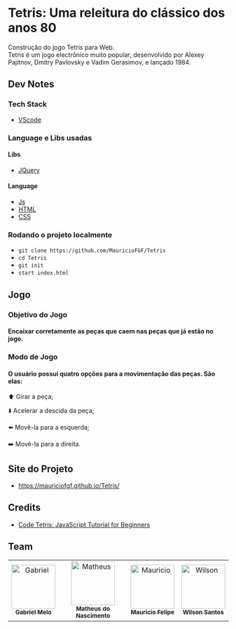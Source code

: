 # Tetris: Uma releitura do clássico dos anos 80

Construção do jogo Tetris para Web.<br>
Tetris é um jogo electrônico muito popular, desenvolvido por Alexey Pajitnov, Dmitry Pavlovsky e Vadim Gerasimov, e lançado 1984.

## Dev Notes
### Tech Stack
- [VScode](https://code.visualstudio.com/)

### Language e Libs usadas
#### Libs
- [JQuery](https://jquery.com/)
#### Language
- [Js](https://www.javascript.com/)
- [HTML](https://html.com/)
- [CSS](https://www.w3.org/Style/CSS/Overview.en.html)

### Rodando o projeto localmente
- `git clone https://github.com/MauricioFGF/Tetris`
- `cd Tetris`
- `git init`
- `start index.html`

## Jogo
### Objetivo do Jogo
#### Encaixar corretamente as peças que caem nas peças que já estão no jogo.
### Modo de Jogo
#### O usuário possui quatro opções para a movimentação das peças. São elas:
⬆️ Girar a peça;

⬇️ Acelerar a descida da peça;

⬅️ Movê-la para a esquerda;

➡️ Movê-la para a direita.


## Site do Projeto
- https://mauriciofgf.github.io/Tetris/


## Credits
- [Code Tetris: JavaScript Tutorial for Beginners](https://www.youtube.com/watch?v=rAUn1Lom6dw&ab_channel=freeCodeCamp.org)

## Team
<!-- ALL-CONTRIBUTORS-LIST:START - Do not remove or modify this section -->
<!-- prettier-ignore -->
<table>
  <tr>
    <td align="center"><a href="https://github.com/gabrielgomesml"><img src="https://i.imgur.com/zOCjv53.jpeg" width="100px;" alt="Gabriel"/><br /><sub><b>Gabriel Melo</b></sub></a><br/>  
    <td align="center"><a href="https://github.com/mna2"><img src="https://i.imgur.com/GdN832m.jpg" width="100px;" alt="Matheus"/><br /><sub><b>Matheus do Nascimento</b></sub></a><br/>
     <td align="center"><a href="https://github.com/MauricioFGF"><img src="https://i.imgur.com/crcg9Sz.jpeg" width="100px;" alt="Mauricio"/><br /><sub><b>Mauricio Felipe</b></sub></a><br/>  
    <td align="center"><a href="https://github.com/wilsonwagner"><img src="https://i.imgur.com/SgHPuw2.jpg" width="100px;" alt="Wilson"/><br /><sub><b>Wilson Santos</b></sub></a>
  </tr>
</table>

<!-- ALL-CONTRIBUTORS-LIST:END -->




